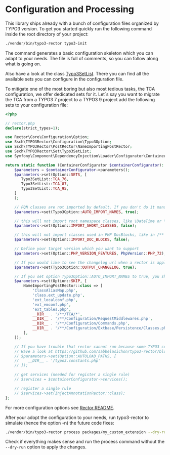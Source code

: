 # Configuration and Processing

This library ships already with a bunch of configuration files organized by TYPO3 version.
To get you started quickly run the following command inside the root directory of your project:

```bash
./vendor/bin/typo3-rector typo3-init
```

The command generates a basic configuration skeleton which you can adapt to your needs.
The file is full of comments, so you can follow along what is going on.

Also have a look at the class [Typo3SetList](https://github.com/sabbelasichon/typo3-rector/blob/master/src/Set/Typo3SetList.php).
There you can find all the available sets you can configure in the configuration file.

To mitigate one of the most boring but also most tedious tasks, the TCA configuration, we offer dedicated sets for it.
Let´s say you want to migrate the TCA from a TYPO3 7 project to a TYPO3 9 project add the following sets to your configuration file:

```php
<?php

// rector.php
declare(strict_types=1);

use Rector\Core\Configuration\Option;
use Ssch\TYPO3Rector\Configuration\Typo3Option;
use Ssch\TYPO3Rector\PostRector\NameImportingPostRector;
use Ssch\TYPO3Rector\Set\Typo3SetList;
use Symfony\Component\DependencyInjection\Loader\Configurator\ContainerConfigurator;

return static function (ContainerConfigurator $containerConfigurator): void {
    $parameters = $containerConfigurator->parameters();
    $parameters->set(Option::SETS, [
       Typo3SetList::TCA_76,
       Typo3SetList::TCA_87,
       Typo3SetList::TCA_95,
    ]
    );

    // FQN classes are not imported by default. If you don't do it manually after every Rector run, enable it by:
    $parameters->set(Typo3Option::AUTO_IMPORT_NAMES, true);

    // this will not import root namespace classes, like \DateTime or \Exception
    $parameters->set(Option::IMPORT_SHORT_CLASSES, false);

    // this will not import classes used in PHP DocBlocks, like in /** @var \Some\Class */
    $parameters->set(Option::IMPORT_DOC_BLOCKS, false);

    // Define your target version which you want to support
    $parameters->set(Option::PHP_VERSION_FEATURES, PhpVersion::PHP_72);

    // If you would like to see the changelog url when a rector is applied
    $parameters->set(Typo3Option::OUTPUT_CHANGELOG, true);

    // If you set option Typo3Option::AUTO_IMPORT_NAMES to true, you should consider excluding some TYPO3 files.
    $parameters->set(Option::SKIP, [
        NameImportingPostRector::class => [
            'ClassAliasMap.php',
            'class.ext_update.php',
            'ext_localconf.php',
            'ext_emconf.php',
            'ext_tables.php',
            __DIR__ . '/**/TCA/*',
            __DIR__ . '/**/Configuration/RequestMiddlewares.php',
            __DIR__ . '/**/Configuration/Commands.php',
            __DIR__ . '/**/Configuration/Extbase/Persistence/Classes.php',
        ],
    ]);

    // If you have trouble that rector cannot run because some TYPO3 constants are not defined add an additional constants file
    // Have a look at https://github.com/sabbelasichon/typo3-rector/blob/master/typo3.constants.php
    // $parameters->set(Option::AUTOLOAD_PATHS, [
    //    __DIR__ . '/typo3.constants.php'
    // ]);

    // get services (needed for register a single rule)
    // $services = $containerConfigurator->services();

    // register a single rule
    // $services->set(InjectAnnotationRector::class);
};
```

For more configuration options see [Rector README](https://github.com/rectorphp/rector#configuration).

After your adopt the configuration to your needs, run typo3-rector to simulate (hence the option -n) the future code fixes:

```bash
./vendor/bin/typo3-rector process packages/my_custom_extension --dry-run
```

Check if everything makes sense and run the process command without the `--dry-run` option to apply the changes.

